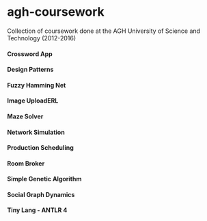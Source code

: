 # agh-coursework
Collection of coursework done at the AGH University of Science and Technology (2012-2016)

#### Crossword App
#### Design Patterns
#### Fuzzy Hamming Net
#### Image UploadERL
#### Maze Solver
#### Network Simulation
#### Production Scheduling
#### Room Broker
#### Simple Genetic Algorithm
#### Social Graph Dynamics
#### Tiny Lang - ANTLR 4
